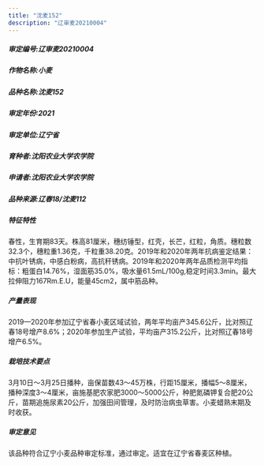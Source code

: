 ```yaml
---
title: "沈麦152"
description: "辽审麦20210004"
---
```

##### 审定编号:辽审麦20210004

##### 作物名称:小麦

##### 品种名称:沈麦152

##### 审定年份:2021

##### 审定单位:辽宁省

##### 育种者:沈阳农业大学农学院

##### 申请者:沈阳农业大学农学院

##### 品种来源:辽春18/沈麦112

##### 特征特性
春性，生育期83天。株高81厘米，穗纺锤型，红壳，长芒，红粒，角质。穗粒数32.3个，穗粒重1.36克，千粒重38.20克。2019年和2020年两年抗病鉴定结果：中抗叶锈病，中感白粉病，高抗秆锈病。2019年和2020年两年品质检测平均指标：粗蛋白14.76%，湿面筋35.0%，吸水量61.5mL/100g,稳定时间3.3min。最大拉伸阻力167Rm.E.U，能量45cm2，属中筋品种。

##### 产量表现
2019—2020年参加辽宁省春小麦区域试验，两年平均亩产345.6公斤，比对照辽春18号增产8.6%；2020年参加生产试验，平均亩产315.2公斤，比对照辽春18号增产6.5%。

##### 栽培技术要点
3月10日～3月25日播种，亩保苗数43～45万株，行距15厘米，播幅5～8厘米，播种深度3～4厘米，亩施基肥农家肥3000～5000公斤，种肥氮磷钾复合肥20公斤，苗期追施尿素20公斤，加强田间管理，及时防治病虫草害。小麦蜡熟末期及时收获。

##### 审定意见
该品种符合辽宁小麦品种审定标准，通过审定。适宜在辽宁省春麦区种植。
